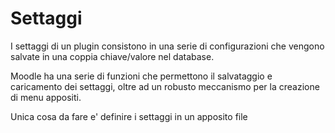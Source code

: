 Settaggi
========

I settaggi di un plugin consistono in una serie di configurazioni che vengono salvate in una coppia chiave/valore nel database.

Moodle ha una serie di funzioni che permettono il salvataggio e caricamento dei settaggi, oltre ad un robusto meccanismo per la creazione di menu appositi.

Unica cosa da fare e' definire i settaggi in un apposito file